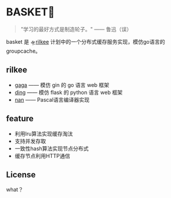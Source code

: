 # BASKET🧺

> "学习的最好方式是制造轮子。" —— 鲁迅（误）

basket 是 🛸[rilkee](https://github.com/rilkee/) 计划中的一个分布式缓存服务实现，模仿go语言的groupcache。



## rilkee

- [gaga](https://github.com/rilkee/gaga/) —— 模仿 gin 的 go 语言 web 框架
- [ding](https://github.com/rilkee/ding/) —— 模仿 flask 的 python 语言 web 框架
- [nan](https://github.com/rilkee/nan/) —— Pascal语言编译器实现
  

## feature
- 利用lru算法实现缓存淘汰
- 支持并发存取
- 一致性hash算法实现节点分布式
- 缓存节点利用HTTP通信


## License
what？